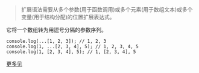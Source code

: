 > 扩展语法需要从多个参数(用于函数调用)或多个元素(用于数组文本)或多个变量(用于结构分配)的位置扩展表达式。

它将一个数组转为用逗号分隔的参数序列。

```
console.log(...[1, 2, 3]); // 1, 2, 3
console.log(1, ...[2, 3, 4], 5); // 1, 2, 3, 4, 5
console.log(1, [2, 3, 4], 5); // 1, [2, 3, 4], 5
```

[更多见](https://developer.mozilla.org/zh-CN/docs/Web/JavaScript/Reference/Operators/Spread_operator)
